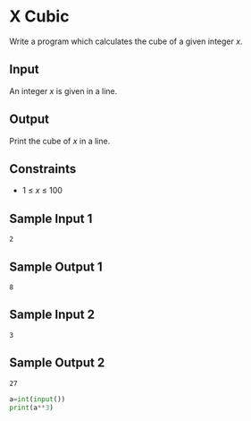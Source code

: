 # X Cubic

Write a program which calculates the cube of a given integer *x*.

## Input

An integer *x* is given in a line.

## Output

Print the cube of *x* in a line.

## Constraints

- 1 ≤ *x* ≤ 100

## Sample Input 1

```
2
```

## Sample Output 1

```
8
```

## Sample Input 2

```
3
```

## Sample Output 2

```
27
```

```python
a=int(input())
print(a**3)
```


